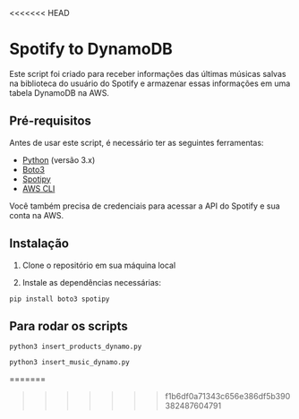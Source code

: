 <<<<<<< HEAD
# Spotify to DynamoDB

Este script foi criado para receber informações das últimas músicas salvas na biblioteca do usuário do Spotify e armazenar essas informações em uma tabela DynamoDB na AWS.

## Pré-requisitos

Antes de usar este script, é necessário ter as seguintes ferramentas:

- [Python](https://www.python.org/downloads/) (versão 3.x)
- [Boto3](https://boto3.amazonaws.com/v1/documentation/api/latest/index.html)
- [Spotipy](https://spotipy.readthedocs.io/en/2.19.0/)
- [AWS CLI](https://docs.aws.amazon.com/pt_br/cli/latest/userguide/cli-chap-configure.html)

Você também precisa de credenciais para acessar a API do Spotify e sua conta na AWS.

## Instalação

1. Clone o repositório em sua máquina local

2. Instale as dependências necessárias:

```shell
pip install boto3 spotipy
```

## Para rodar os scripts

```shell
python3 insert_products_dynamo.py
```

```shell
python3 insert_music_dynamo.py
```

=======

>>>>>>> f1b6df0a71343c656e386df5b390382487604791
